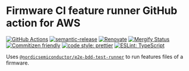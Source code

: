 # Firmware CI feature runner GitHub action for AWS

[![GitHub Actions](https://github.com/NordicSemiconductor/cloud-aws-firmware-ci-feature-runner-action/workflows/Test%20and%20Release/badge.svg)](https://github.com/NordicSemiconductor/cloud-aws-firmware-ci-feature-runner-action/actions)
[![semantic-release](https://img.shields.io/badge/%20%20%F0%9F%93%A6%F0%9F%9A%80-semantic--release-e10079.svg)](https://github.com/semantic-release/semantic-release)
[![Renovate](https://img.shields.io/badge/renovate-enabled-brightgreen.svg)](https://renovatebot.com)
[![Mergify Status](https://img.shields.io/endpoint.svg?url=https://gh.mergify.io/badges/NordicSemiconductor/cloud-aws-firmware-ci-feature-runner-action)](https://mergify.io)
[![Commitizen friendly](https://img.shields.io/badge/commitizen-friendly-brightgreen.svg)](http://commitizen.github.io/cz-cli/)
[![code style: prettier](https://img.shields.io/badge/code_style-prettier-ff69b4.svg)](https://github.com/prettier/prettier/)
[![ESLint: TypeScript](https://img.shields.io/badge/ESLint-TypeScript-blue.svg)](https://github.com/typescript-eslint/typescript-eslint)

Uses
[`@nordicsemiconductor/e2e-bdd-test-runner`](https://github.com/NordicSemiconductor/cloud-e2e-bdd-test-runner-js)
to run features files of a firmware.
